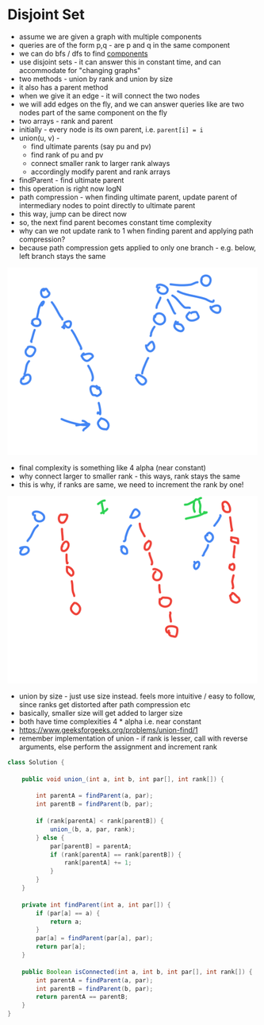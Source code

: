 # Disjoint Set

- assume we are given a graph with multiple components
- queries are of the form p,q - are p and q in the same component
- we can do bfs / dfs to find [components](../Step%2015.1:%20Learning/Number%20of%20Provinces.md)
- use disjoint sets - it can answer this in constant time, and can accommodate for "changing graphs"
- two methods - union by rank and union by size
- it also has a parent method
- when we give it an edge - it will connect the two nodes
- we will add edges on the fly, and we can answer queries like are two nodes part of the same component on the fly
- two arrays - rank and parent
- initially - every node is its own parent, i.e. `parent[i] = i`
- union(u, v) - 
  - find ultimate parents (say pu and pv)
  - find rank of pu and pv
  - connect smaller rank to larger rank always
  - accordingly modify parent and rank arrays
- findParent - find ultimate parent
- this operation is right now logN
- path compression - when finding ultimate parent, update parent of intermediary nodes to point directly to ultimate parent
- this way, jump can be direct now
- so, the next find parent becomes constant time complexity
- why can we not update rank to 1 when finding parent and applying path compression?
- because path compression gets applied to only one branch - e.g. below, left branch stays the same

![path compression](./path-compression.png)

- final complexity is something like 4 alpha (near constant)
- why connect larger to smaller rank - this ways, rank stays the same
- this is why, if ranks are same, we need to increment the rank by one!

![rank explanation](./rank-explanation.png)

- union by size - just use size instead. feels more intuitive / easy to follow, since ranks get distorted after path compression etc
- basically, smaller size will get added to larger size
- both have time complexities 4 * alpha i.e. near constant
- https://www.geeksforgeeks.org/problems/union-find/1
- remember implementation of union - if rank is lesser, call with reverse arguments, else perform the assignment and increment rank

```java
class Solution {

    public void union_(int a, int b, int par[], int rank[]) {

        int parentA = findParent(a, par);
        int parentB = findParent(b, par);

        if (rank[parentA] < rank[parentB]) {
            union_(b, a, par, rank);
        } else {
            par[parentB] = parentA;
            if (rank[parentA] == rank[parentB]) {
                rank[parentA] += 1;
            }
        }
    }
    
    private int findParent(int a, int par[]) {
        if (par[a] == a) {
            return a;
        }
        par[a] = findParent(par[a], par);
        return par[a];
    }

    public Boolean isConnected(int a, int b, int par[], int rank[]) {
        int parentA = findParent(a, par);
        int parentB = findParent(b, par);
        return parentA == parentB;
    }
}
```
